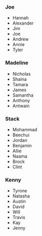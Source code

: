 ### Joe
- Hannah
- Alexander
- Jim
- Joe 
- Andrew
- Annie
- Tyler 

### Madeline
- Nicholas
- Shaina
- Tamara
- James
- Samantha 
- Anthony
- Antwain

### Stack
- Mohammad 
- Beechui
- Jordan
- Benjamin 
- Allie
- Naama
- Brock
- Clint

### Kenny
- Tyrone 
- Natasha
- Austin
- David
- Will 
- Travis
- Kay
- Jenny
